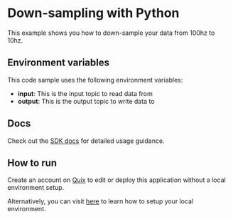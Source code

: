 # Down-sampling with Python

This example shows you how to down-sample your data from 100hz to 10hz.

## Environment variables

This code sample uses the following environment variables:

- **input**: This is the input topic to read data from
- **output**: This is the output topic to write data to

## Docs
Check out the [SDK docs](https://quix.io/docs/sdk/introduction.html) for detailed usage guidance.

## How to run
Create an account on [Quix](https://portal.platform.quix.ai/self-sign-up?xlink=github) to edit or deploy this application without a local environment setup.

Alternatively, you can visit [here](https://quix.io/docs/sdk/python-setup.html) to learn how to setup your local environment.